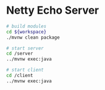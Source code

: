 # Netty Echo Server

```bash
# build modules
cd ${workspace}
./mvnw clean package

# start server
cd /server
../mvnw exec:java

# start client
cd /client
../mvnw exec:java
```
